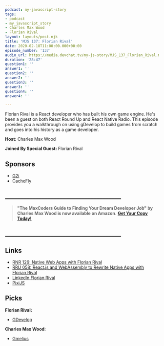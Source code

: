 ```yaml
---
podcast: my-javascript-story
tags:
- podcast
- my_javascript_story
- Charles Max Wood
- Florian Rival
layout: layouts/post.njk
title: 'MJS 137: Florian Rival'
date: 2020-02-18T11:00:00.000+00:00
episode_number: '137'
audio_url: https://media.devchat.tv/my-js-story/MJS_137_Florian_Rival.mp3
duration: '28:47'
question1: ''
answer1: ''
question2: ''
answer2: ''
question3: ''
answer3: ''
question4: ''
answer4: ''

---
```

Florian Rival is a React developer who has built his own game engine. He's been a guest on both React Round Up and React Native Radio. This episode provides you a walkthrough on using gDevelop to build games from scratch and goes into his history as a game developer.

**Host:** Charles Max Wood

**Joined By Special Guest:** Florian Rival

## Sponsors

* [G2i](https://www.g2i.co/?utm_source=My_Javascript_story&utm_medium=Podcast&utm_campaign=DevChat)
* [CacheFly](https://www.cachefly.com/)

## **______________________________________**

> **"The MaxCoders Guide to Finding Your Dream Developer Job" by Charles Max Wood is now available on Amazon.** [**Get Your Copy Today!**](https://www.amazon.com/gp/product/B081MBL5C9/ref=as_li_ss_tl?ie=UTF8&linkCode=sl1&tag=devchattv-20&linkId=9d61363241636e2546ef46abba198746&language=en_US)

## **______________________________________**

## Links

* [RNR 126: Native Web Apps with Florian Rival](https://devchat.tv/react-native-radio/rnr-126-native-web-apps-with-florian-rival/)
* [RRU 058: React.js and WebAssembly to Rewrite Native Apps with Florian Rival](https://devchat.tv/react-round-up/rru-058-react-js-and-webassembly-to-rewrite-native-apps-with-florian-rival/)
* [LinkedIn Florian Rival](https://www.linkedin.com/in/florianrival/?originalSubdomain=uk)
* [PixiJS](https://www.pixijs.com/)

## Picks

**Florian Rival:**

* [GDevelop](https://gdevelop-app.com/)

**Charles Max Wood:**

* [Gmelius](https://gmelius.com/)